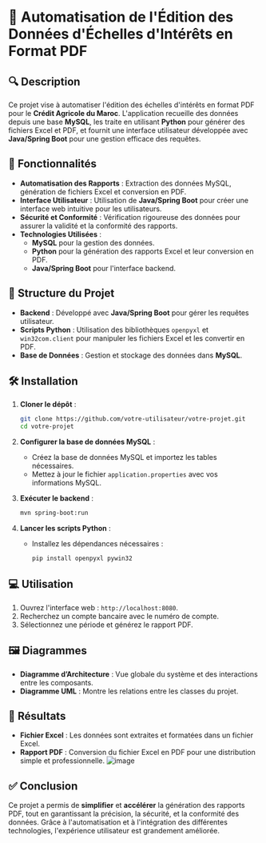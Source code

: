 

# 📄 Automatisation de l'Édition des Données d'Échelles d'Intérêts en Format PDF

## 🔍 Description

Ce projet vise à automatiser l'édition des échelles d'intérêts en format PDF pour le **Crédit Agricole du Maroc**. L'application recueille des données depuis une base **MySQL**, les traite en utilisant **Python** pour générer des fichiers Excel et PDF, et fournit une interface utilisateur développée avec **Java/Spring Boot** pour une gestion efficace des requêtes.

## 🎯 Fonctionnalités

- **Automatisation des Rapports** : Extraction des données MySQL, génération de fichiers Excel et conversion en PDF.
- **Interface Utilisateur** : Utilisation de **Java/Spring Boot** pour créer une interface web intuitive pour les utilisateurs.
- **Sécurité et Conformité** : Vérification rigoureuse des données pour assurer la validité et la conformité des rapports.
- **Technologies Utilisées** :
  - **MySQL** pour la gestion des données.
  - **Python** pour la génération des rapports Excel et leur conversion en PDF.
  - **Java/Spring Boot** pour l'interface backend.

## 📂 Structure du Projet

- **Backend** : Développé avec **Java/Spring Boot** pour gérer les requêtes utilisateur.
- **Scripts Python** : Utilisation des bibliothèques `openpyxl` et `win32com.client` pour manipuler les fichiers Excel et les convertir en PDF.
- **Base de Données** : Gestion et stockage des données dans **MySQL**.

## 🛠️ Installation

1. **Cloner le dépôt** :
   ```bash
   git clone https://github.com/votre-utilisateur/votre-projet.git
   cd votre-projet
   ```

2. **Configurer la base de données MySQL** :
   - Créez la base de données MySQL et importez les tables nécessaires.
   - Mettez à jour le fichier `application.properties` avec vos informations MySQL.

3. **Exécuter le backend** :
   ```bash
   mvn spring-boot:run
   ```

4. **Lancer les scripts Python** :
   - Installez les dépendances nécessaires :
     ```bash
     pip install openpyxl pywin32
     ```

## 💻 Utilisation

1. Ouvrez l'interface web : `http://localhost:8080`.
2. Recherchez un compte bancaire avec le numéro de compte.
3. Sélectionnez une période et générez le rapport PDF.

## 🖼️ Diagrammes

- **Diagramme d’Architecture** : Vue globale du système et des interactions entre les composants.
- **Diagramme UML** : Montre les relations entre les classes du projet.

## 📝 Résultats

- **Fichier Excel** : Les données sont extraites et formatées dans un fichier Excel.
- **Rapport PDF** : Conversion du fichier Excel en PDF pour une distribution simple et professionnelle.
  ![image](https://github.com/user-attachments/assets/2555d173-4b9a-4ef0-9842-d4664629dd81)


## ✅ Conclusion

Ce projet a permis de **simplifier** et **accélérer** la génération des rapports PDF, tout en garantissant la précision, la sécurité, et la conformité des données. Grâce à l'automatisation et à l'intégration des différentes technologies, l'expérience utilisateur est grandement améliorée.

